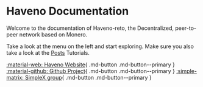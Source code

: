 # Haveno Documentation

Welcome to the documentation of Haveno-reto, the Decentralized, peer-to-peer network based on Monero.

Take a look at the menu on the left and start exploring. Make sure you also take a look at the [Posts](https://haveno-reto.com/#posts) Tutorials.

[:material-web: Haveno Website](https://haveno-reto.com){ .md-button .md-button--primary }
[:material-github: Github Project](https://github.com/retoaccess1/){ .md-button .md-button--primary }
[:simple-matrix: SimpleX group](https://simplex.chat/contact#/?v=2-4&smp=smp%3A%2F%2FSkIkI6EPd2D63F4xFKfHk7I1UGZVNn6k1QWZ5rcyr6w%3D%40smp9.simplex.im%2FMplYm7uxopKyUOrKqnWySpXQIGxoJWYB%23%2F%3Fv%3D1-2%26dh%3DMCowBQYDK2VuAyEAs8PcRwnf_-H30yXfwV0MSbka9I_xBeVNr4vKJNoReBw%253D%26srv%3Djssqzccmrcws6bhmn77vgmhfjmhwlyr3u7puw4erkyoosywgl67slqqd.onion&data=%7B%22type%22%3A%22group%22%2C%22groupLinkId%22%3A%22YT2t__GnjpZ1W2MjJAz6Sw%3D%3D%22%7D){ .md-button .md-button--primary }

